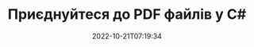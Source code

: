 ---
############################# Static ############################
layout: "auto-gen-merger"
date: 2022-10-21T07:19:34
draft: false
otherformats: ppsx ppt pptx rtf tex vdx vsdm vsdx vssm vssx vstm vstx vsx vtx xlam xls

############################# Head ############################
head_title: "Приєднайтеся до PDF файлів у C# | PDF Злиття"
head_description: "Об’єднайте декілька файлів PDF в один файл за допомогою API злиття документів C# .NET. Об’єднайте певні сторінки або діапазони сторінок із різних документів в один документ."

############################# Header ############################
title: "Приєднуйтеся до PDF файлів у C#"
description: "Приєднайтеся до PDF за допомогою кількох рядків коду .NET."
bg_image: "https://cms.admin.containerize.com/templates/aspose/App_Themes/V3/images/bg/header1.png"
bg_overlay: false
button:
    enable: true
    icon: "fas fa-arrow-down"
    label: "Завантажте безкоштовну пробну версію"
    link: "https://downloads.groupdocs.com/merger/net"

############################# SubMenu ############################
submenu:
    enable: true

    left:
        img_alt: "GroupDocs.Merger for .NET"
        image: "https://cms.admin.containerize.com/templates/groupdocs/images/product-logos/90x90-noborder/groupdocs-merger-net.png"
        product: "GroupDocs.Merger"
        platform: ".NET"

    middle:
        button:

            # button loop
            - link: "https://apireference.groupdocs.com/merger/net"
              text: "Довідник API"

            # button loop
            - link: "https://github.com/groupdocs-merger"
              text: "Приклади коду"

            # button loop
            - link: "https://products.groupdocs.app/merger/family"
              text: "Живі демонстрації"

            # button loop
            - link: "https://purchase.groupdocs.com/pricing/merger/net"
              text: "Ціноутворення"

    right:
        link_download: "https://downloads.groupdocs.com/merger"
        link_learn: "https://docs.groupdocs.com/merger/net"
        link_buy: "https://purchase.groupdocs.com"

############################# About ############################
about:
    enable: true
    title: "Про API GroupDocs.Merger for .NET"
    content: |
        [GroupDocs.Merger for .NET](/uk/merger/net/) надає зручне рішення для об’єднання кількох PDF, Microsoft Office (Word, Excel, PowerPoint, OneNote), OpenDocument, HTML, зображень і багато інших документів в одному файлі в програмах .NET. GroupDocs.Merger заощадить вам багато зусиль, оскільки вам дозволено приєднуватися до PDF документів — немає потреби встановлювати будь-яке стороннє програмне забезпечення, настільні програми чи плагіни. Тепер не потрібно витрачати час і об'єднувати файли вручну! Місія GroupDocs — забезпечити найкращу якість і спростити робочі процеси обробки документів.
        
        GroupDocs.Merger API — це правильний вибір для корпоративних рішень, яким потрібні функції об’єднання файлів. Ці API добре підтримуються на всіх основних операційних системах і платформах, включаючи .NET Framework, .NET Standard, .NET Core, Mono.

############################# Steps ############################
steps:
    enable: true
    title_left: "Як об’єднати декілька файлів PDF"
    content_left: |
        [GroupDocs.Merger for .NET](/uk/merger/net/) полегшує розробникам .NET об’єднання двох або більше файлів PDF у своїх програмах, реалізувавши кілька простих кроків.
        
        * Створіть новий екземпляр **Merger** і передайте вихідний шлях до документа як параметр конструктора.
        * Викличте **Join** класу **Merger** і передайте шлях другого вихідного документа.
        * Викличте **Save** класу **Merger**, щоб зберегти об’єднаний документ.

    title_right: "Системні вимоги"
    content_right: |
        API GroupDocs.Merger for .NET підтримуються на всіх основних платформах і операційних системах. Перш ніж виконувати наведений нижче код, переконайтеся, що у вашій системі встановлено такі передумови.

        * Операційні системи: Microsoft Windows, Linux, MacOS
        * Середовища розробки: Visual Studio, Xamarin, MonoDevelop
        * Каркаси: .NET Framework, .NET Standard, .NET Core, Mono
        * Завантажте останню версію GroupDocs.Merger for .NET з [NuGet](https://www.nuget.org/packages/groupdocs.merger)
         
    code: |
     {{% merger/additional-styles %}}
     {{< merger/code-merger title="Як об’єднати файли PDF за допомогою прикладу коду C#">}}

        ```csharp    
        // Об’єднайте файли PDF за допомогою GroupDocs.Merger API
        // Створення екземпляра злиття з вхідним документом PDF
        using (Merger merger = new Merger("input1.pdf"))
          {
            // Викличте метод Join екземпляра класу Merger і передайте шлях другого вихідного документа
            merger.Join("input2.pdf");
    
            // Викличте метод Save екземпляра класу Merger, щоб зберегти об’єднаний документ
            merger.Save("merged-file.pdf");
          }
        ```
     {{< /merger/code-merger >}}

############################# Demos ############################
demos:
    enable: true
    title: "Демонстрації в реальному часі – онлайн-додаток для приєднання до документів"
    content: |
       Приєднайтеся до кількох файлів PDF просто зараз, відвідавши веб-сайт [GroupDocs.Merger Live Demos](https://products.groupdocs.app/merger/pdf).
       Жива демонстрація має такі переваги.
        
############################# About Formats ############################
about_formats:
    enable: true

############################# More Formats ############################
more_formats:
    enable: true
    title: "Об'єднання інших форматів документів"
    content: |
        .NET API об’єднання документів для форматів файлів і зображень. Об’єднайте деякі з популярних форматів документів, як зазначено нижче.

############################# Back to top ###############################
back_to_top:
    enable: true
---